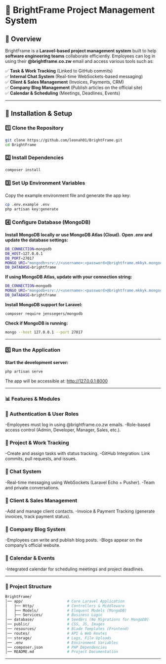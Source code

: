 # 🌟 BrightFrame Project Management System

## 📌 Overview

BrightFrame is a **Laravel-based project management system** built to help **software engineering teams** collaborate efficiently. Employees can log in using their **@brightframe.co.zw** email and access various tools such as:

✅ **Task & Work Tracking** (Linked to GitHub commits)  
✅ **Internal Chat System** (Real-time WebSockets-based messaging)  
✅ **Client & Sales Management** (Invoices, Payments, CRM)  
✅ **Company Blog Management** (Publish articles on the official site)  
✅ **Calendar & Scheduling** (Meetings, Deadlines, Events)

---

## 🚀 Installation & Setup

### 1️⃣ Clone the Repository

```bash
git clone https://github.com/leonah01/BrightFrame.git
cd BrightFrame
```

### 2️⃣ Install Dependencies

```bash
composer install
```

### 3️⃣ Set Up Environment Variables

Copy the example environment file and generate the app key:

```bash
cp .env.example .env
php artisan key:generate
```

### 4️⃣ Configure Database (MongoDB)

**Install MongoDB locally or use MongoDB Atlas (Cloud).**
**Open .env and update the database settings:**

```bash
DB_CONNECTION=mongodb
DB_HOST=127.0.0.1
DB_PORT=27017
MONGO_URI="mongodb+srv://<username>:<password>@brightframe.mkkyk.mongodb.net/?retryWrites=true&w=majority&appName=BrightFrame"
DB_DATABASE=brightframe

```

**If using MongoDB Atlas, update with your connection string:**

```bash
DB_CONNECTION=mongodb
MONGO_URI="mongodb+srv://<username>:<password>@brightframe.mkkyk.mongodb.net/?retryWrites=true&w=majority&appName=BrightFrame"
DB_DATABASE=brightframe

```

**Install MongoDB support for Laravel:**

```bash
composer require jenssegers/mongodb
```

**Check if MongoDB is running:**

```bash
mongo --host 127.0.0.1 --port 27017
```

---

### 5️⃣ Run the Application

**Start the development server:**

```bash
php artisan serve
```

The app will be accessible at: http://127.0.0.1:8000

---

### 📊 Features & Modules

### 🔐 Authentication & User Roles
-Employees must log in using @brightframe.co.zw emails.
-Role-based access control (Admin, Developer, Manager, Sales, etc.).

### 📌 Project & Work Tracking
-Create and assign tasks with status tracking.
-GitHub Integration: Link commits, pull requests, and issues.

### 💬 Chat System
-Real-time messaging using WebSockets (Laravel Echo + Pusher).
-Team and private conversations.

### 🛒 Client & Sales Management
-Add and manage client contacts.
-Invoice & Payment Tracking (generate invoices, track payment status).

### 📝 Company Blog System
-Employees can write and publish blog posts.
-Blogs appear on the company’s official website.

### 📅 Calendar & Events
-Integrated calendar for scheduling meetings and project deadlines.

---
### 📁 Project Structure

```bash
BrightFrame/
│── app/                    # Core Laravel Application
│   ├── Http/               # Controllers & Middleware
│   ├── Models/             # Eloquent Models (MongoDB)
│   ├── Services/           # Business Logic
│── database/               # Seeders (No Migrations for MongoDB)
│── public/                 # CSS, JS, Images
│── resources/              # Blade Templates (Frontend)
│── routes/                 # API & Web Routes
│── storage/                # Logs, File Uploads
│── .env                    # Environment Variables
│── composer.json           # PHP Dependencies
│── README.md               # Project Documentation
```
---

